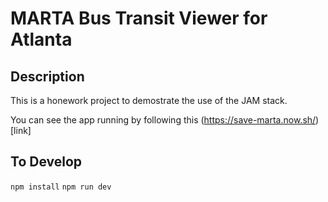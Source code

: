 # MARTA Bus Transit Viewer for Atlanta


## Description
This is a honework project to demostrate the use of the JAM stack.

You can see the app running by following this (https://save-marta.now.sh/)[link]


## To Develop

`npm install`
`npm run dev`
